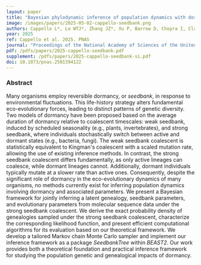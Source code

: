 ```yaml
---
layout: paper
title: "Bayesian phylodynamic inference of population dynamics with dormancy"
image: /images/papers/2025-05-02-cappello-seedbank.png
authors: Cappello L*, Lo WTJ*, Zhang JZ*, Xu P, Barrow D, Chopra I, Clark AG**, Wells MT**, <ins>Kim J</ins>**
year: 2025
ref: Cappello et al. 2025. PNAS
journal: "Proceedings of the National Academy of Sciences of the United States of America 122(18):e2501394122."
pdf: /pdfs/papers/2025-cappello-seedbank.pdf
supplement: /pdfs/papers/2025-cappello-seedbank-si.pdf
doi: 10.1073/pnas.2501394122
---
```


### Abstract
Many organisms employ reversible dormancy, or *seedbank*, in response to environmental fluctuations. This life-history strategy alters fundamental eco-evolutionary forces, leading to distinct patterns of genetic diversity. Two models of dormancy have been proposed based on the average duration of dormancy relative to coalescent timescales: weak seedbank, induced by scheduled seasonality (e.g., plants, invertebrates), and strong seedbank, where individuals stochastically switch between active and dormant states (e.g., bacteria, fungi). The weak seedbank coalescent is statistically equivalent to Kingman's coalescent with a scaled mutation rate, allowing the use of existing inference methods. In contrast, the strong seedbank coalescent differs fundamentally, as only active lineages can coalesce, while dormant lineages cannot. Additionally, dormant individuals typically mutate at a slower rate than active ones. Consequently, despite the significant role of dormancy in the eco-evolutionary dynamics of many organisms, no methods currently exist for inferring population dynamics involving dormancy and associated parameters. We present a Bayesian framework for jointly inferring a latent genealogy, seedbank parameters, and evolutionary parameters from molecular sequence data under the strong seedbank coalescent. We derive the exact probability density of genealogies sampled under the strong seedbank coalescent, characterize the corresponding likelihood function, and present efficient computational algorithms for its evaluation based on our theoretical framework. We develop a tailored Markov chain Monte Carlo sampler and implement our inference framework as a package *SeedbankTree* within *BEAST2*. Our work provides both a theoretical foundation and practical inference framework for studying the population genetic and genealogical impacts of dormancy.
